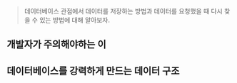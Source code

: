 > 데이터베이스 관점에서 데이터를 저장하는 방법과 데이터를 요청했을 때 다시 찾을 수 있는 방법에 대해 알아보자.

## 개발자가 주의해야하는 이

## 데이터베이스를 강력하게 만드는 데이터 구조